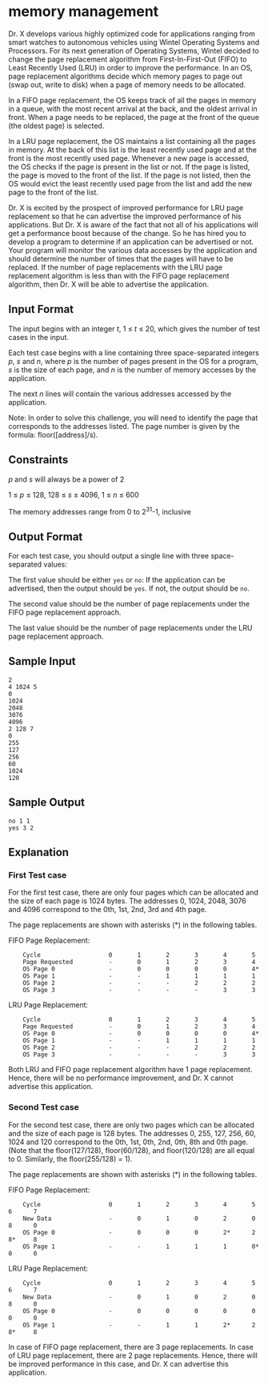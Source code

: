 # memory management

Dr. X develops various highly optimized code for applications ranging from smart watches to autonomous vehicles using Wintel Operating Systems and Processors. For its next generation of Operating Systems, Wintel decided to change the page replacement algorithm from First-In-First-Out (FIFO) to Least Recently Used (LRU) in order to improve the performance. In an OS, page replacement algorithms decide which memory pages to page out (swap out, write to disk) when a page of memory needs to be allocated.

In a FIFO page replacement, the OS keeps track of all the pages in memory in a queue, with the most recent arrival at the back, and the oldest arrival in front. When a page needs to be replaced, the page at the front of the queue (the oldest page) is selected.

In a LRU page replacement, the OS maintains a list containing all the pages in memory. At the back of this list is the least recently used page and at the front is the most recently used page. Whenever a new page is accessed, the OS checks if the page is present in the list or not. If the page is listed, the page is moved to the front of the list. If the page is not listed, then the OS would evict the least recently used page from the list and add the new page to the front of the list.

Dr. X is excited by the prospect of improved performance for LRU page replacement so that he can advertise the improved performance of his applications. But Dr. X is aware of the fact that not all of his applications will get a performance boost because of the change. So he has hired you to develop a program to determine if an application can be advertised or not. Your program will monitor the various data accesses by the application and should determine the number of times that the pages will have to be replaced. If the number of page replacements with the LRU page replacement algorithm is less than with the FIFO page replacement algorithm, then Dr. X will be able to advertise the application.

## Input Format

The input begins with an integer *t*, 1 ≤ *t* ≤ 20, which gives the number of test cases in the input.

Each test case begins with a line containing three space-separated integers *p*, *s* and *n*, where *p* is the number of pages present in the OS for a program, *s* is the size of each page, and *n* is the number of memory accesses by the application.

The next *n* lines will contain the various addresses accessed by the application.

Note: In order to solve this challenge, you will need to identify the page that corresponds to the addresses listed. The page number is given by the formula: floor([address]/s).

## Constraints

*p* and *s* will always be a power of 2

1 ≤ *p* ≤ 128, 128 ≤ *s* ≤ 4096, 1 ≤ *n* ≤ 600

The memory addresses range from 0 to 2<sup>31</sup>-1, inclusive

## Output Format

For each test case, you should output a single line with three space-separated values:

The first value should be either `yes` or `no`: If the application can be advertised, then the output should be `yes`. If not, the output should be `no`.

The second value should be the number of page replacements under the FIFO page replacement approach.

The last value should be the number of page replacements under the LRU page replacement approach.

## Sample Input
```
2
4 1024 5
0
1024
2048
3076
4096
2 128 7
0
255
127
256
60
1024
120
```

## Sample Output
```
no 1 1
yes 3 2
```

## Explanation

### First Test case

For the first test case, there are only four pages which can be allocated and the size of each page is 1024 bytes. The addresses 0, 1024, 2048, 3076 and 4096 correspond to the 0th, 1st, 2nd, 3rd and 4th page.

The page replacements are shown with asterisks (*) in the following tables.

FIFO Page Replacement:
```
    Cycle                   0       1       2       3       4       5
    Page Requested          -       0       1       2       3       4
    OS Page 0               -       0       0       0       0       4*
    OS Page 1               -       -       1       1       1       1
    OS Page 2               -       -       -       2       2       2
    OS Page 3               -       -       -       -       3       3
```
LRU Page Replacement:
```
    Cycle                   0       1       2       3       4       5
    Page Requested          -       0       1       2       3       4
    OS Page 0               -       0       0       0       0       4*
    OS Page 1               -       -       1       1       1       1
    OS Page 2               -       -       -       2       2       2
    OS Page 3               -       -       -       -       3       3
```
Both LRU and FIFO page replacement algorithm have 1 page replacement. Hence, there will be no performance improvement, and Dr. X cannot advertise this application.

### Second Test case

For the second test case, there are only two pages which can be allocated and the size of each page is 128 bytes. The addresses 0, 255, 127, 256, 60, 1024 and 120 correspond to the 0th, 1st, 0th, 2nd, 0th, 8th and 0th page. (Note that the floor(127/128), floor(60/128), and floor(120/128) are all equal to 0. Similarly, the floor(255/128) = 1).

The page replacements are shown with asterisks (*) in the following tables.

FIFO Page Replacement:
```
    Cycle                   0       1       2       3       4       5       6      7
    New Data                -       0       1       0       2       0       8      0
    OS Page 0               -       0       0       0       2*      2       8*     8
    OS Page 1               -       -       1       1       1       0*      0      0
```
LRU Page Replacement:
```
    Cycle                   0       1       2       3       4       5       6      7
    New Data                -       0       1       0       2       0       8      0
    OS Page 0               -       0       0       0       0       0       0      0
    OS Page 1               -       -       1       1       2*      2       8*     8
```

In case of FIFO page replacement, there are 3 page replacements. In case of LRU page replacement, there are 2 page replacements. Hence, there will be improved performance in this case, and Dr. X can advertise this application.
